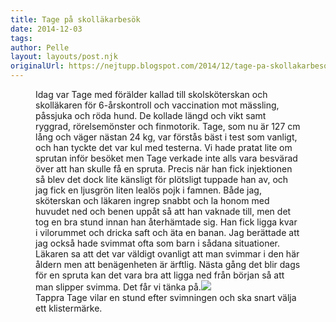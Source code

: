 ```yaml
---
title: Tage på skolläkarbesök
date: 2014-12-03
tags: 	
author: Pelle
layout: layouts/post.njk
originalUrl: https://nejtupp.blogspot.com/2014/12/tage-pa-skollakarbesok.html
---
```


<figure>
	Idag var Tage med förälder kallad till skolsköterskan och skolläkaren för 6-årskontroll och vaccination mot mässling, påssjuka och röda hund. De kollade längd och vikt samt ryggrad, rörelsemönster och finmotorik. Tage, som nu är 127 cm lång och väger nästan 24 kg, var förstås bäst i test som vanligt, och han tyckte det var kul med testerna. </div>Vi hade pratat lite om sprutan inför besöket men Tage verkade inte alls vara besvärad över att han skulle få en spruta. Precis när han fick injektionen så blev det dock lite känsligt för plötsligt tuppade han av, och jag fick en ljusgrön liten lealös pojk i famnen. Både jag, sköterskan och läkaren ingrep snabbt och la honom med huvudet ned och benen uppåt så att han vaknade till, men det tog en bra stund innan han återhämtade sig. Han fick ligga kvar i vilorummet och dricka saft och äta en banan. Jag berättade att jag också hade svimmat ofta som barn i sådana situationer. Läkaren sa att det var väldigt ovanligt att man svimmar i den här åldern men att benägenheten är ärftlig. Nästa gång det blir dags för en spruta kan det vara bra att ligga ned från början så att man slipper svimma. Det får vi tänka på.<img src="../../../../img/IMG_2253.JPG">
	<figcaption>Tappra Tage vilar en stund efter svimningen och ska snart välja ett klistermärke.</figcaption>
</figure>
